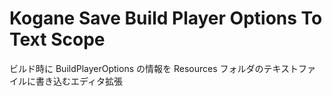 # Kogane Save Build Player Options To Text Scope

ビルド時に BuildPlayerOptions の情報を Resources フォルダのテキストファイルに書き込むエディタ拡張